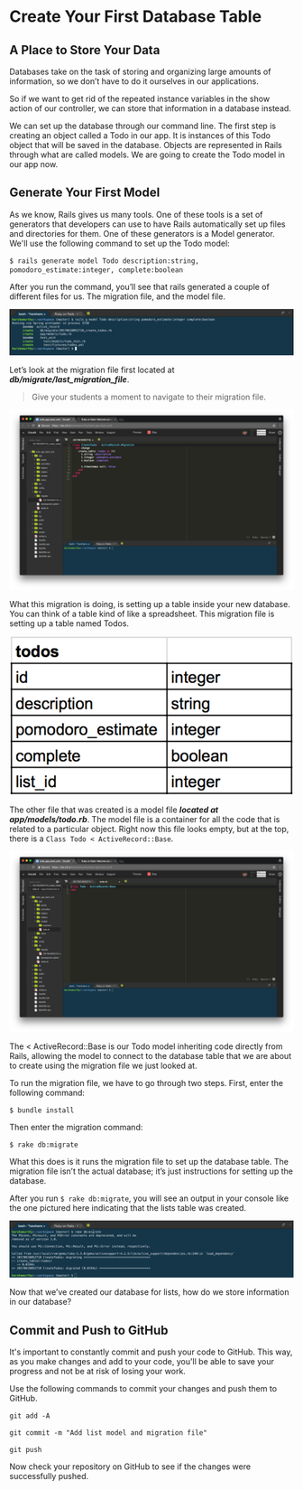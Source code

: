 # Create Your First Database Table

## A Place to Store Your Data
Databases take on the task of storing and organizing large amounts of information, so we don’t have to do it ourselves in our applications.

So if we want to get rid of the repeated instance variables in the show action of our controller, we can store that information in a database instead.

We can set up the database through our command line. The first step is creating an object called a Todo in our app. It is instances of this Todo object that will be saved in the database. Objects are represented in Rails through what are called models. We are going to create the Todo model in our app now.

## Generate Your First Model
As we know, Rails gives us many tools. One of these tools is a set of generators that developers can use to have Rails automatically set up files and directories for them. One of these generators is a Model generator. We'll use the following command to set up the Todo model:
```shell
$ rails generate model Todo description:string, pomodoro_estimate:integer, complete:boolean
```

After you run the command, you’ll see that rails generated a couple of different files for us. The migration file, and the model file.

![Migration and Model File](/images/create_your_first_database_table/01.png "Migration and Model File")

Let’s look at the migration file first located at ***db/migrate/last_migration_file***.

>Give your students a moment to navigate to their migration file.

![Last Migration File](/images/create_your_first_database_table/02.png "Last Migration File")

What this migration is doing, is setting up a table inside your new database. You can think of a table kind of like a spreadsheet. This migration file is setting up a table named Todos.

![Todo Data Model](/images/create_your_first_database_table/03.png "Todo Data Model")

The other file that was created is a model file ***located at app/models/todo.rb***. The model file is a container for all the code that is related to a particular object. Right now this file looks empty, but at the top, there is a `Class Todo < ActiveRecord::Base`.

![Todo Model](/images/create_your_first_database_table/04.png "Todo Model")

The < ActiveRecord::Base is our Todo model inheriting code directly from Rails, allowing the model to connect to the database table that we are about to create using the migration file we just looked at.

To run the migration file, we have to go through two steps. First, enter the following command:
```shell
$ bundle install
```

Then enter the migration command:
```shell
$ rake db:migrate
```

What this does is it runs the migration file to set up the database table. The migration file isn’t the actual database; it’s just instructions for setting up the database.

After you run `$ rake db:migrate`, you will see an output in your console like the one pictured here indicating that the lists table was created.

![Lists Table Created](/images/create_your_first_database_table/05.png "Lists Table Created")

Now that we’ve created our database for lists, how do we store information in our database?

## Commit and Push to GitHub
It's important to constantly commit and push your code to GitHub. This way, as you make changes and add to your code, you'll be able to save your progress and not be at risk of losing your work.

Use the following commands to commit your changes and push them to GitHub.

```shell
git add -A
```

```shell
git commit -m "Add list model and migration file"
```

```shell
git push
```

Now check your repository on GitHub to see if the changes were successfully pushed.
